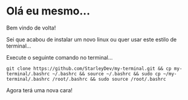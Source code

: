 # Olá eu mesmo...

Bem vindo de volta! 

Sei que acabou de instalar um novo linux ou quer usar este estilo de terminal...

Execute o seguinte comando no terminal...

```git clone https://github.com/StarleyDev/my-terminal.git && cp my-terminal/.bashrc ~/.bashrc && source ~/.bashrc && sudo cp ~/my-terminal/.bashrc /root/.bashrc && sudo source /root/.bashrc```

Agora terá uma nova cara!
